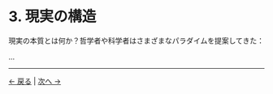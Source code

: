 # 3. 現実の構造

現実の本質とは何か？哲学者や科学者はさまざまなパラダイムを提案してきた：

...

---
<div class="navigation-links">
<a href="../02_存在の問い/" class="nav-link prev-link">← 戻る</a> | <a href="../04_意識の役割/" class="nav-link next-link">次へ →</a>
</div>

